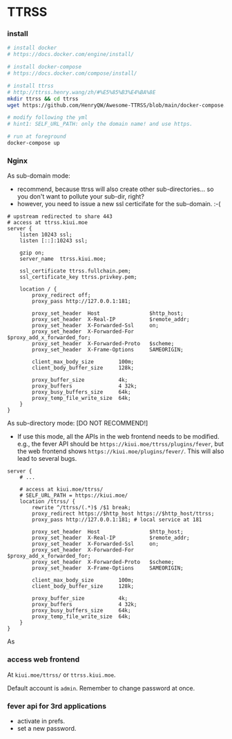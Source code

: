 # TTRSS



### install

```bash
# install docker
# https://docs.docker.com/engine/install/

# install docker-compose
# https://docs.docker.com/compose/install/

# install ttrss
# http://ttrss.henry.wang/zh/#%E5%85%B3%E4%BA%8E
mkdir ttrss && cd ttrss
wget https://github.com/HenryQW/Awesome-TTRSS/blob/main/docker-compose.yml

# modify following the yml
# hint1: SELF_URL_PATH: only the domain name! and use https.

# run at foreground
docker-compose up
```



### Nginx

As sub-domain mode: 

* recommend, because ttrss will also create other sub-directories... so you don't want to pollute your sub-dir, right?
* however, you need to issue a new ssl certicifate for the sub-domain. :-(

```nginx
# upstream redirected to share 443
# access at ttrss.kiui.moe
server {
    listen 10243 ssl;
    listen [::]:10243 ssl;
    
    gzip on;
    server_name  ttrss.kiui.moe;

    ssl_certificate ttrss.fullchain.pem;
    ssl_certificate_key ttrss.privkey.pem;

    location / {
        proxy_redirect off;
        proxy_pass http://127.0.0.1:181;

        proxy_set_header  Host                $http_host;
        proxy_set_header  X-Real-IP           $remote_addr;
        proxy_set_header  X-Forwarded-Ssl     on;
        proxy_set_header  X-Forwarded-For     $proxy_add_x_forwarded_for;
        proxy_set_header  X-Forwarded-Proto   $scheme;
        proxy_set_header  X-Frame-Options     SAMEORIGIN;

        client_max_body_size        100m;
        client_body_buffer_size     128k;

        proxy_buffer_size           4k;
        proxy_buffers               4 32k;
        proxy_busy_buffers_size     64k;
        proxy_temp_file_write_size  64k;
    }
}
```



As sub-directory mode: [DO NOT RECOMMEND!]

* If use this mode, all the APIs in the web frontend needs to be modified. e.g., the fever API should be `https://kiui.moe/ttrss/plugins/fever`, but the web frontend shows `https://kiui.moe/plugins/fever/`. This will also lead to several bugs.

```nginx
server {
    # ...
    
    # access at kiui.moe/ttrss/
    # SELF_URL_PATH = https://kiui.moe/
    location /ttrss/ {
        rewrite ^/ttrss/(.*)$ /$1 break;
        proxy_redirect https://$http_host https://$http_host/ttrss;
        proxy_pass http://127.0.0.1:181; # local service at 181

        proxy_set_header  Host                $http_host;
        proxy_set_header  X-Real-IP           $remote_addr;
        proxy_set_header  X-Forwarded-Ssl     on;
        proxy_set_header  X-Forwarded-For     $proxy_add_x_forwarded_for;
        proxy_set_header  X-Forwarded-Proto   $scheme;
        proxy_set_header  X-Frame-Options     SAMEORIGIN;

        client_max_body_size        100m;
        client_body_buffer_size     128k;

        proxy_buffer_size           4k;
        proxy_buffers               4 32k;
        proxy_busy_buffers_size     64k;
        proxy_temp_file_write_size  64k;
    }
}
```

As 



### access web frontend

At `kiui.moe/ttrss/` or `ttrss.kiui.moe`. 

Default account is `admin`. Remember to change password at once.



### fever api for 3rd applications

* activate in prefs.
* set a new password.

